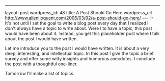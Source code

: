 --- 
layout: post
wordpress_id: 48
title: A Post Should Go Here
wordpress_url: http://www.alieniloquent.com/2006/03/02/a-post-should-go-here/
--- |+
It's not until I set the goal to write a blog post every day that I realized I
don't always have a topic to write about. Were I to have a topic, this post
would have been about it. Instead, you get this placeholder post where I talk
about the post I would have written.

Let me introduce you to the post I would have written. It is about a very
deep, interesting, and intellectual topic. In this post I give the topic a
brief survey and offer some witty insights and humorous anecdotes. I conclude
the post with a thoughtful one-liner.

Tomorrow I'll make a list of topics.

